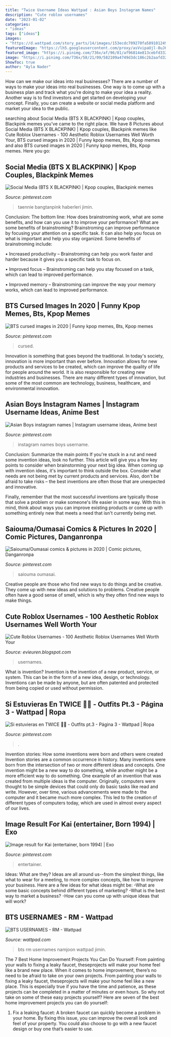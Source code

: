 ```yaml
---
title: "Twice Username Ideas Wattpad : Asian Boys Instagram Names"
description: "Cute roblox usernames"
date: "2023-01-02"
categories:
- "ideas"
tags: ["ideas"]
images:
- "https://d.wattpad.com/story_parts/14/images/153ecdc709270fa589101249535.jpg"
featuredImage: "https://lh5.googleusercontent.com/proxy/asVvipaUjl-8uJ61rNAUYrlITUM15TGqM87mXNItyMPRVjoItpGShrsx7gog1oEAPutvacbGU-xKa6jQIKB_KMxcUS3WePVNQh8pgwA6lbt1yikZV1Sxmjz5a45WlHlxAvzGaPpxTNDcF-E9_oxg1-ao9ho37izhDMa0ev-0KXq_td4sWd3-4_GVpSSEHlPT9SEbzpGEnc8z9Oi5KLP9na1isD1aaRAyrr5uteSg0MnCqboc2VD1ZLUDZP98Sjj-Y_bNLwD5ol_1m2EJyE7lxjkyWq-7mrbT5NcYonNeKA=w1200-h630-p-k-no-nu"
featured_image: "https://i.pinimg.com/736x/af/96/81/af96814e813cebfd332287d07baf659c.jpg"
image: "https://i.pinimg.com/736x/58/21/09/582109a4749d3dc186c2b2aafd328311.jpg"
ShowToc: true
author: "Ayla Nader"
---
```



How can we make our ideas into real businesses?
There are a number of ways to make your ideas into real businesses. One way is to come up with a business plan and track what you're doing to make your idea a reality. Another way is to find investors and get started on developing your concept. Finally, you can create a website or social media platform and market your idea to the public.

	

		
searching about Social Media (BTS X BLACKPINK) | Kpop couples, Blackpink memes you've came to the right place. We have 8 Pictures about Social Media (BTS X BLACKPINK) | Kpop couples, Blackpink memes like Cute Roblox Usernames - 100 Aesthetic Roblox Usernames Well Worth Your, BTS cursed images in 2020 | Funny kpop memes, Bts, Kpop memes and also BTS cursed images in 2020 | Funny kpop memes, Bts, Kpop memes. Here you go:
		
    
## Social Media (BTS X BLACKPINK) | Kpop Couples, Blackpink Memes

<img loading=lazy src="https://i.pinimg.com/736x/03/b9/f8/03b9f85163bc4a8240102b1516133631.jpg" onerror="this.onerror=null;this.src='https://tse3.mm.bing.net/th?id=OIP.-KjEi0UYEerEoVquTjC-VwHaFy&amp;pid=15.1';" alt="Social Media (BTS X BLACKPINK) | Kpop couples, Blackpink memes">

_Source: pinterest.com_

>taennie bangtanpink haberleri jimin. 

	

Conclusion: The bottom line: How does brainstroming work, what are some benefits, and how can you use it to improve your performance?
What are some benefits of brainstroming?
Brainstroming can improve performance by focusing your attention on a specific task. It can also help you focus on what is important and help you stay organized. Some benefits of brainstroming include:

• Increased productivity – Brainstroming can help you work faster and harder because it gives you a specific task to focus on.

• Improved focus – Brainstroming can help you stay focused on a task, which can lead to improved performance.

• Improved memory – Brainstroming can improve the way your memory works, which can lead to improved performance.

    
## BTS Cursed Images In 2020 | Funny Kpop Memes, Bts, Kpop Memes

<img loading=lazy src="https://i.pinimg.com/736x/58/21/09/582109a4749d3dc186c2b2aafd328311.jpg" onerror="this.onerror=null;this.src='https://tse1.mm.bing.net/th?id=OIP.ROpFDj61rela8iygucORLgHaFQ&amp;pid=15.1';" alt="BTS cursed images in 2020 | Funny kpop memes, Bts, Kpop memes">

_Source: pinterest.com_

>cursed. 

	

Innovation is something that goes beyond the traditional. In today's society, innovation is more important than ever before. Innovation allows for new products and services to be created, which can improve the quality of life for people around the world. It is also responsible for creating new industries and businesses. There are many different types of innovation, but some of the most common are technology, business, healthcare, and environmental innovation.

    
## Asian Boys Instagram Names | Instagram Username Ideas, Anime Best

<img loading=lazy src="https://i.pinimg.com/736x/af/96/81/af96814e813cebfd332287d07baf659c.jpg" onerror="this.onerror=null;this.src='https://tse1.mm.bing.net/th?id=OIP.ZQYUJxkFgRhMSsZjX8v8LAHaNM&amp;pid=15.1';" alt="Asian Boys instagram names | Instagram username ideas, Anime best">

_Source: pinterest.com_

>instagram names boys username. 

	

Conclusion: Summarize the main points
If you're stuck in a rut and need some invention ideas, look no further. This article will give you a few key points to consider when brainstorming your next big idea.
When coming up with invention ideas, it's important to think outside the box. Consider what needs are not being met by current products and services. Also, don't be afraid to take risks – the best inventions are often those that are unexpected and innovative.

Finally, remember that the most successful inventions are typically those that solve a problem or make someone's life easier in some way. With this in mind, think about ways you can improve existing products or come up with something entirely new that meets a need that isn't currently being met.

    
## Saiouma/Oumasai Comics &amp; Pictures In 2020 | Comic Pictures, Danganronpa

<img loading=lazy src="https://i.pinimg.com/736x/04/69/bf/0469bfefc494614fce2d83c5fb391855.jpg" onerror="this.onerror=null;this.src='https://tse3.mm.bing.net/th?id=OIP.ufviv_c-krNZAIYLEcS96gHaJV&amp;pid=15.1';" alt="Saiouma/Oumasai comics &amp; pictures in 2020 | Comic pictures, Danganronpa">

_Source: pinterest.com_

>saiouma oumasai. 

	

Creative people are those who find new ways to do things and be creative. They come up with new ideas and solutions to problems. Creative people often have a good sense of smell, which is why they often find new ways to make things.

    
## Cute Roblox Usernames - 100 Aesthetic Roblox Usernames Well Worth Your

<img loading=lazy src="https://lh5.googleusercontent.com/proxy/asVvipaUjl-8uJ61rNAUYrlITUM15TGqM87mXNItyMPRVjoItpGShrsx7gog1oEAPutvacbGU-xKa6jQIKB_KMxcUS3WePVNQh8pgwA6lbt1yikZV1Sxmjz5a45WlHlxAvzGaPpxTNDcF-E9_oxg1-ao9ho37izhDMa0ev-0KXq_td4sWd3-4_GVpSSEHlPT9SEbzpGEnc8z9Oi5KLP9na1isD1aaRAyrr5uteSg0MnCqboc2VD1ZLUDZP98Sjj-Y_bNLwD5ol_1m2EJyE7lxjkyWq-7mrbT5NcYonNeKA=w1200-h630-p-k-no-nu" onerror="this.onerror=null;this.src='https://tse3.mm.bing.net/th?id=OIP.RLUOOIbCrAE_6sJfnjdSkgHaGe&amp;pid=15.1';" alt="Cute Roblox Usernames - 100 Aesthetic Roblox Usernames Well Worth Your">

_Source: evieuren.blogspot.com_

>usernames. 

	

What is invention?
Invention is the invention of a new product, service, or system. This can be in the form of a new idea, design, or technology. Inventions can be made by anyone, but are often patented and protected from being copied or used without permission.

    
## Si Estuvieras En TWICE 🍭🍭 - Outfits Pt.3 - Página 3 - Wattpad | Ropa

<img loading=lazy src="https://i.pinimg.com/474x/24/52/58/245258e09627e65abcfecf31e9e7ad25.jpg" onerror="this.onerror=null;this.src='https://tse4.mm.bing.net/th?id=OIP.iGkHFIJaEHT6AkREQlnFAgAAAA&amp;pid=15.1';" alt="Si estuvieras en TWICE 🍭🍭 - Outfits pt.3 - Página 3 - Wattpad | Ropa">

_Source: pinterest.com_

>. 

	

Invention stories: How some inventions were born and others were created
Invention stories are a common occurrence in history. Many inventions were born from the intersection of two or more different ideas and concepts. One invention might be a new way to do something, while another might be a more efficient way to do something. 
One example of an invention that was created from multiple ideas is the computer. Originally, computers were thought to be simple devices that could only do basic tasks like read and write. However, over time, various advancements were made to the computer and it became much more complex. This led to the creation of different types of computers today, which are used in almost every aspect of our lives.

    
## Image Result For Kai (entertainer, Born 1994) | Exo

<img loading=lazy src="https://i.pinimg.com/474x/40/9d/10/409d108b044cc4623c0cdcc43bc11c40.jpg" onerror="this.onerror=null;this.src='https://tse3.mm.bing.net/th?id=OIP.Wb-00qdjiCgSOSncPvVqWAAAAA&amp;pid=15.1';" alt="Image result for Kai (entertainer, born 1994) | Exo">

_Source: pinterest.com_

>entertainer. 

	

Ideas: What are they?
Ideas are all around us--from the simplest things, like what to wear for a meeting, to more complex concepts, like how to improve your business. Here are a few ideas for what ideas might be: 
-What are some basic concepts behind different types of marketing? 
-What is the best way to market a business? 
-How can you come up with unique ideas that will work?

    
## BTS USERNAMES - RM - Wattpad

<img loading=lazy src="https://d.wattpad.com/story_parts/14/images/153ecdc709270fa589101249535.jpg" onerror="this.onerror=null;this.src='https://tse2.mm.bing.net/th?id=OIP.9KRDSJV6_KtIrBgp5jRTcwHaNK&amp;pid=15.1';" alt="BTS USERNAMES - RM - Wattpad">

_Source: wattpad.com_

>bts rm usernames namjoon wattpad jimin. 

	

The 7 Best Home Improvement Projects You Can Do Yourself: From painting your walls to fixing a leaky faucet, theseprojects will make your home feel like a brand new place.
When it comes to home improvement, there’s no need to be afraid to take on your own projects. From painting your walls to fixing a leaky faucet, theseprojects will make your home feel like a new place. This is especially true if you have the time and patience, as these projects can be completed in a matter of minutes or even hours. So why not take on some of these easy projects yourself? Here are seven of the best home improvement projects you can do yourself: 
1. Fix a leaking faucet: A broken faucet can quickly become a problem in your home. By fixing this issue, you can improve the overall look and feel of your property. You could also choose to go with a new faucet design or buy one that’s easier to use.


